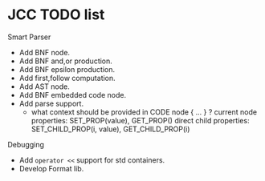JCC TODO list
===

Smart Parser

+ Add BNF node.
+ Add BNF and,or production.
+ Add BNF epsilon production.
+ Add first,follow computation.
+ Add AST node.
+ Add BNF embedded code node.
+ Add parse support.
    * what context should be provided in CODE node { ... } ?
        current node properties: SET_PROP(value), GET_PROP()
        direct child properties: SET_CHILD_PROP(i, value), GET_CHILD_PROP(i)

Debugging

+ Add `operator <<` support for std containers.
+ Develop Format lib.

